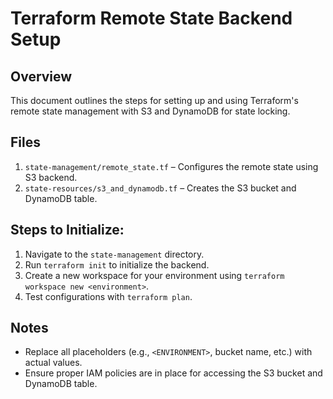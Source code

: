 # Terraform Remote State Backend Setup 
## Overview 
This document outlines the steps for setting up and using Terraform's remote state management with S3 and DynamoDB for state locking. 
## Files 
1. `state-management/remote_state.tf` – Configures the remote state using S3 backend. 
2. `state-resources/s3_and_dynamodb.tf` – Creates the S3 bucket and DynamoDB table. 
## Steps to Initialize: 
1. Navigate to the `state-management` directory. 
2. Run `terraform init` to initialize the backend. 
3. Create a new workspace for your environment using `terraform workspace new <environment>`. 
4. Test configurations with `terraform plan`. 
## Notes 
- Replace all placeholders (e.g., `<ENVIRONMENT>`, bucket name, etc.) with actual values. 
- Ensure proper IAM policies are in place for accessing the S3 bucket and DynamoDB table. 